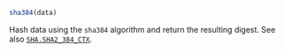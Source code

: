 ```julia
sha384(data)
```

Hash data using the `sha384` algorithm and return the resulting digest. See also [`SHA.SHA2_384_CTX`](@ref).
